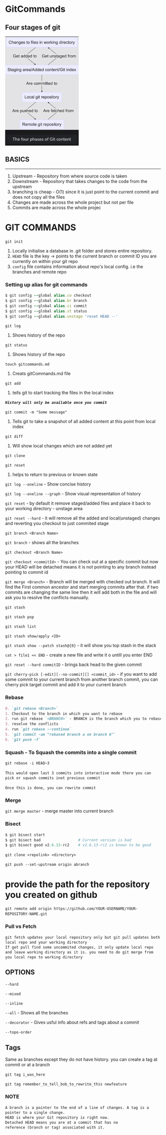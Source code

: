 # GitCommands

## **Four stages of git**
![Four stages of git](./assets/git_four_stages.png)

## BASICS
---
1. Upstream - Repository from where source code is taken
2. Downstream - Repository that takes changes to the code from the upstream
3. branching is cheap - O(1) since it is just point to the current commit and does not copy all the files
4. Changes are made across the whole project but not per file
5. Commits are made across the whole projec

# GIT COMMANDS

`git init`
1. Locally initialise a database in .git folder and stores entire repository.
2. `HEAD` file is the key -> points to the current branch or commit ID you are currently on within your git repo
3. `config`  file contains information about repo's local config. i.e the branches and remote repo

### Setting up alias for git commands
```ruby
$ git config --global alias.co checkout
$ git config --global alias.br branch
$ git config --global alias.ci commit
$ git config --global alias.st status
$ git config --global alias.unstage 'reset HEAD --'
```

`git log`
1. Shows history of the repo

`git status`
1. Shows history of the repo

`touch gitcommands.md`
1. Creats gitCommands.md file

`git add`
1. tells git to start tracking the files in the local index

***`History will only be available once you commit`***

`git commit -m "Some message"`
1. Tells git to take a snapshot of all added content at this point from local index

`git diff`
1. Will show local changes which are not added yet

`git clone`

`git reset`
1. helps to return to previous or known state

`git log --oneline`  - Show concise history

`git log --oneline --graph` - Show visual representation of history

`git reset` - by default it remove staged/added files and place it back to your working directory - unstage area

`git reset --hard` - it will remove all the added and local(unstaged) changes and reverting you checkout to just commited stage


`git branch <Branch Name>`

`git branch` - shows all the branches

`git checkout <Branch Name>`

`git checkout <commitId>` - You can check out at a specific commit but now your HEAD will be detached means it is not pointing to any branch instead pointing to commit id

`git merge <Branch>` - Branch will be merged with checked out branch. It will find the First common ancestor and start merging commits after that. if two commits are changing the same line then it will add both in the file and will ask you to resolve the conflicts manually.

`git stash`

`git stash pop`

`git stash list`

`git stash show/apply <ID>`

`git stash show --patch stash@{0}` - it will show you top stash in the stack

`cat > file1 << END` - create a new file and write it o untill you enter END

`git reset --hard commitID` - brings back head to the given commit

`git cherry-pick [-edit][--no-commit][] <commit_id>` - if you want to add some commit to your current branch from another branch commit, you can cherry pick target commit and add it to your current branch

### Rebase
```markdown
0. `git rebase <Branch>`
1. Checkout to the branch in which you want to rebase
2. run git rebase `<BRANCH>` - BRANCH is the branch which you to rebase on your current branch.
3. resolve the conflicts
4. run `git rebase --continue`
5. `git commit -am "rebased branch a on branch b"`
6. `git push -f`


```
### Squash - To Squash the commits into a single commit
```
git rebase -i HEAD~3

This would open last 3 commits into interactive mode there you can pick or squash commits inot previous commit

Once this is done, you can rewrite commit
```

### Merge
`git merge master` - merge master into current branch

### Bisect
```python
$ git bisect start
$ git bisect bad                 # Current version is bad
$ git bisect good v2.6.13-rc2    # v2.6.13-rc2 is known to be good
```

`git clone <repolink> <directory>`

`git push --set-upstream origin abranch`

# provide the path for the repository you created on github
`git remote add origin https://github.com/YOUR-USERNAME/YOUR-REPOSITORY-NAME.git`

 
### Pull vs Fetch
```
git fetch updates your local repository only but git pull updates both local repo and your working directory
If get pull find some uncommited changes, it only update local repo and leave working directory as it is. you need to do git merge from you local repo to working directory
```

## OPTIONS
`--hard`

`--mixed`

`--inline`

`--all` - Shows all the branches

`--decorator` - Gives usful info about refs and tags about a commit

`--topo-order`


## Tags
Same as branches except they do not have history. you can create a tag at commit or at a branch

`git tag i_was_here`

`git tag remember_to_tell_bob_to_rewrite_this newfeature`

### NOTE
```
A branch is a pointer to the end of a line of changes. A tag is a pointer to a single change.
HEAD is where your Git repository is right now.
Detached HEAD means you are at a commit that has no
reference (branch or tag) associated with it.
```



